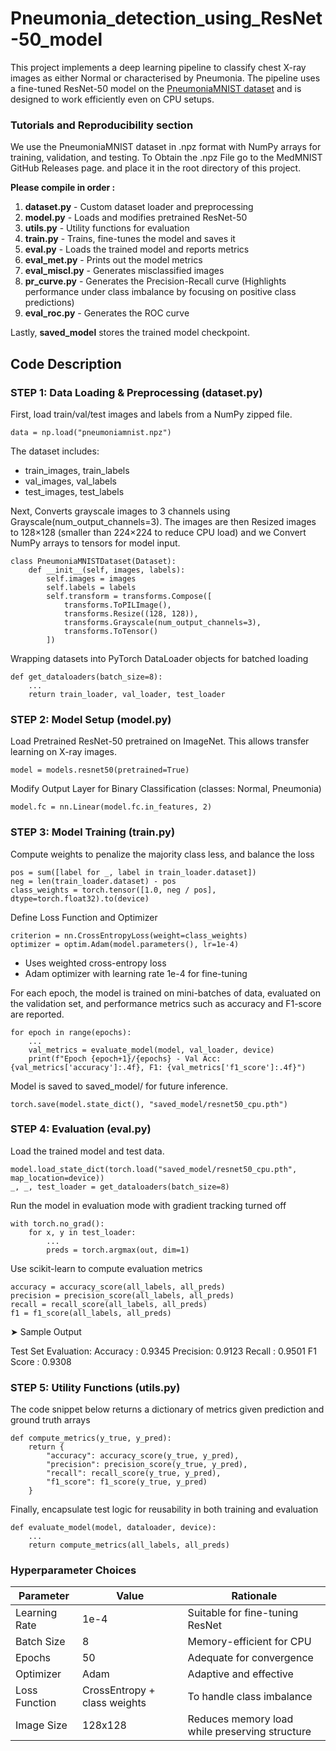 # __Pneumonia_detection_using_ResNet-50_model__

This project implements a deep learning pipeline to classify chest X-ray images as either Normal or characterised by Pneumonia. The pipeline uses a fine-tuned ResNet-50 model on the [PneumoniaMNIST dataset](https://www.kaggle.com/datasets/rijulshr/pneumoniamnist/data) and is designed to work efficiently even on CPU setups.

### Tutorials and Reproducibility section
We use the PneumoniaMNIST dataset in .npz format with NumPy arrays for training, validation, and testing. To Obtain the .npz File go to the MedMNIST GitHub Releases page. and place it in the root directory of this project.

__Please compile in order :__
1. __dataset.py__ - Custom dataset loader and preprocessing
2. __model.py__ - Loads and modifies pretrained ResNet-50
3. __utils.py__ - Utility functions for evaluation
4. __train.py__ - Trains, fine-tunes the model and saves it
5. __eval.py__ - Loads the trained model and reports metrics
6. __eval_met.py__ - Prints out the model metrics
7. __eval_miscl.py__ - Generates misclassified images
8. __pr_curve.py__ - Generates the Precision-Recall curve (Highlights performance under class imbalance by focusing on positive class predictions)
9. __eval_roc.py__ - Generates the ROC curve

Lastly, __saved_model__ stores the trained model checkpoint.

## Code Description

### STEP 1: Data Loading & Preprocessing (dataset.py)

First, load train/val/test images and labels from a NumPy zipped file.

```
data = np.load("pneumoniamnist.npz")
```

The dataset includes:

- train_images, train_labels
- val_images, val_labels
- test_images, test_labels

Next, Converts grayscale images to 3 channels using Grayscale(num_output_channels=3). The images are then Resized images to 128×128 (smaller than 224×224 to reduce CPU load) and we Convert NumPy arrays to tensors for model input.
```
class PneumoniaMNISTDataset(Dataset):
    def __init__(self, images, labels):
        self.images = images
        self.labels = labels
        self.transform = transforms.Compose([
            transforms.ToPILImage(),
            transforms.Resize((128, 128)),
            transforms.Grayscale(num_output_channels=3),
            transforms.ToTensor()
        ])
```

Wrapping datasets into PyTorch DataLoader objects for batched loading
```
def get_dataloaders(batch_size=8):
    ...
    return train_loader, val_loader, test_loader
```

### STEP 2: Model Setup (model.py)

Load Pretrained ResNet-50 pretrained on ImageNet. This allows transfer learning on X-ray images.
```
model = models.resnet50(pretrained=True)
```

Modify Output Layer for Binary Classification (classes: Normal, Pneumonia)
```
model.fc = nn.Linear(model.fc.in_features, 2)
``` 

### STEP 3: Model Training (train.py)

Compute weights to penalize the majority class less, and balance the loss
```
pos = sum([label for _, label in train_loader.dataset])
neg = len(train_loader.dataset) - pos
class_weights = torch.tensor([1.0, neg / pos], dtype=torch.float32).to(device)
```

Define Loss Function and Optimizer
```
criterion = nn.CrossEntropyLoss(weight=class_weights)
optimizer = optim.Adam(model.parameters(), lr=1e-4)
```

- Uses weighted cross-entropy loss
- Adam optimizer with learning rate 1e-4 for fine-tuning

For each epoch, the model is trained on mini-batches of data, evaluated on the validation set, and performance metrics such as accuracy and F1-score are reported.
```
for epoch in range(epochs):
    ...
    val_metrics = evaluate_model(model, val_loader, device)
    print(f"Epoch {epoch+1}/{epochs} - Val Acc: {val_metrics['accuracy']:.4f}, F1: {val_metrics['f1_score']:.4f}")
```

Model is saved to saved_model/ for future inference.
```
torch.save(model.state_dict(), "saved_model/resnet50_cpu.pth")
```

### STEP 4: Evaluation (eval.py)

Load the trained model and test data.
```
model.load_state_dict(torch.load("saved_model/resnet50_cpu.pth", map_location=device))
_, _, test_loader = get_dataloaders(batch_size=8)
```

Run the model in evaluation mode with gradient tracking turned off
```
with torch.no_grad():
    for x, y in test_loader:
        ...
        preds = torch.argmax(out, dim=1)
```

Use scikit-learn to compute evaluation metrics
```
accuracy = accuracy_score(all_labels, all_preds)
precision = precision_score(all_labels, all_preds)
recall = recall_score(all_labels, all_preds)
f1 = f1_score(all_labels, all_preds)
```

➤ Sample Output

Test Set Evaluation:
  Accuracy : 0.9345
  Precision: 0.9123
  Recall   : 0.9501
  F1 Score : 0.9308
  
### STEP 5: Utility Functions (utils.py)

The code snippet below returns a dictionary of metrics given prediction and ground truth arrays
```
def compute_metrics(y_true, y_pred):
    return {
        "accuracy": accuracy_score(y_true, y_pred),
        "precision": precision_score(y_true, y_pred),
        "recall": recall_score(y_true, y_pred),
        "f1_score": f1_score(y_true, y_pred)
    }
```

Finally, encapsulate test logic for reusability in both training and evaluation
```
def evaluate_model(model, dataloader, device):
    ...
    return compute_metrics(all_labels, all_preds)
```

### Hyperparameter Choices

| __Parameter__ |	__Value__	| __Rationale__ |
|-----------|-------|-----------|
| Learning Rate |	1e-4 | Suitable for fine-tuning ResNet |
| Batch Size	| 8 |	Memory-efficient for CPU |
| Epochs	| 50	| Adequate for convergence |
| Optimizer |	Adam	| Adaptive and effective |
| Loss Function |	CrossEntropy + class weights |	To handle class imbalance |
| Image Size	| 128x128	| Reduces memory load while preserving structure |

